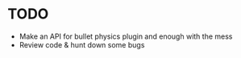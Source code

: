# TODO

* Make an API for bullet physics plugin and enough with the mess
* Review code & hunt down some bugs
